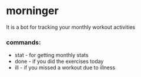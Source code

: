 # morninger
It is a bot for tracking your monthly workout activities
### commands:
- stat - for getting monthly stats
- done - if you did the exercises today
- ill - if you missed a workout due to illness
